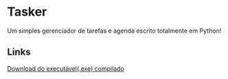 <div id="desc">
<h1>Tasker</h1>

<p>Um simples gerenciador de tarefas e agenda escrito totalmente em Python!</p>
</div>

<div id="footer-links">
<h2>Links</h2>
<div>
<a id="link-1" href="https://felipe.ebxdesignstudio.com/projects/tasker/downloads/bin/tasker.exe" target="_blank" title="Baixar em https://felipe.ebxdesignstudio.com/projects/tasker/downloads/bin/tasker.exe">Download do executável(.exe) compilado</a>
</div>
</div>
